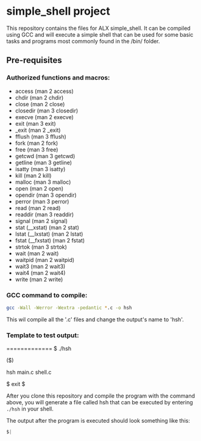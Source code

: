 # simple_shell project
This repository contains the files for ALX simple_shell. It can be compiled using GCC and will execute a simple shell that can be used for some basic tasks and programs most commonly found in the /bin/ folder.
## Pre-requisites
### Authorized functions and macros:
- access (man 2 access)
- chdir (man 2 chdir)
- close (man 2 close)
- closedir (man 3 closedir)
- execve (man 2 execve)
- exit (man 3 exit)
- _exit (man 2 _exit)
- fflush (man 3 fflush)
- fork (man 2 fork)
- free (man 3 free)
- getcwd (man 3 getcwd)
- getline (man 3 getline)
- isatty (man 3 isatty)
- kill (man 2 kill)
- malloc (man 3 malloc)
- open (man 2 open)
- opendir (man 3 opendir)
- perror (man 3 perror)
- read (man 2 read)
- readdir (man 3 readdir)
- signal (man 2 signal)
- stat (__xstat) (man 2 stat)
- lstat (__lxstat) (man 2 lstat)
- fstat (__fxstat) (man 2 fstat)
- strtok (man 3 strtok)
- wait (man 2 wait)
- waitpid (man 2 waitpid)
- wait3 (man 2 wait3)
- wait4 (man 2 wait4)
- write (man 2 write)

### GCC command to compile:
```bash
gcc -Wall -Werror -Wextra -pedantic *.c -o hsh
```
This wil compile all the '.c' files and change the output's name to 'hsh'.

### Template to test output:
============= $ ./hsh

($)

hsh main.c shell.c

$ exit $

After you clone this repository and compile the program with the command above, you will generate a file called hsh that can be executed by entering <code>./hsh</code> in your shell.

The output after the program is executed should look something like this:
```C
$|
```
